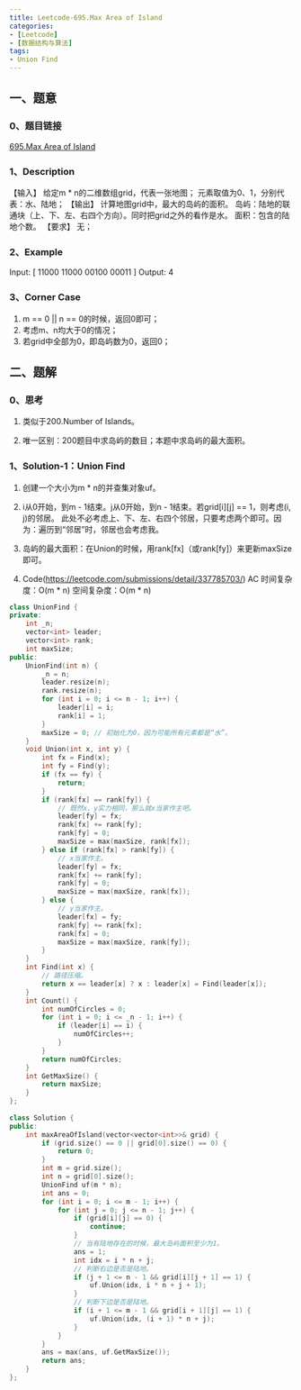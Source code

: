 ```yaml
---
title: Leetcode-695.Max Area of Island
categories: 
- [Leetcode]
- [数据结构与算法]
tags: 
- Union Find
---
```


## 一、题意

### 0、题目链接
[695.Max Area of Island](https://leetcode.com/problems/max-area-of-island/)

### 1、Description
【输入】
给定m * n的二维数组grid，代表一张地图；
元素取值为0、1，分别代表：水、陆地；
【输出】
计算地图grid中，最大的岛屿的面积。
岛屿：陆地的联通块（上、下、左、右四个方向）。同时把grid之外的看作是水。
面积：包含的陆地个数。
【要求】
无；

### 2、Example
Input:
[
11000
11000
00100
00011
]
Output: 4

<!-- more -->

### 3、Corner Case
1. m == 0 || n == 0的时候，返回0即可；
2. 考虑m、n均大于0的情况；
3. 若grid中全部为0，即岛屿数为0，返回0；

## 二、题解

### 0、思考
1. 类似于200.Number of Islands。

2. 唯一区别：200题目中求岛屿的数目；本题中求岛屿的最大面积。

### 1、Solution-1：Union Find
1. 创建一个大小为m * n的并查集对象uf。

2. i从0开始，到m - 1结束。j从0开始，到n - 1结束。若grid[i][j] == 1，则考虑(i, j)的邻居。
此处不必考虑上、下、左、右四个邻居，只要考虑两个即可。因为：遍历到“邻居”时，邻居也会考虑我。

3. 岛屿的最大面积：在Union的时候，用rank[fx]（或rank[fy]）来更新maxSize即可。

4. Code(https://leetcode.com/submissions/detail/337785703/)
AC
时间复杂度：O(m * n)
空间复杂度：O(m * n)
```C++
class UnionFind {
private:
    int _n;
    vector<int> leader;
    vector<int> rank;
    int maxSize;
public:
    UnionFind(int n) {
        _n = n;
        leader.resize(n);
        rank.resize(n);
        for (int i = 0; i <= n - 1; i++) {
            leader[i] = i;
            rank[i] = 1;
        }
        maxSize = 0; // 初始化为0，因为可能所有元素都是“水”。
    }
    void Union(int x, int y) {
        int fx = Find(x);
        int fy = Find(y);
        if (fx == fy) {
            return;
        }
        if (rank[fx] == rank[fy]) {
            // 既然x、y实力相同，那么就x当家作主吧。
            leader[fy] = fx;
            rank[fx] += rank[fy];
            rank[fy] = 0;
            maxSize = max(maxSize, rank[fx]);
        } else if (rank[fx] > rank[fy]) {
            // x当家作主。
            leader[fy] = fx;
            rank[fx] += rank[fy];
            rank[fy] = 0;
            maxSize = max(maxSize, rank[fx]);
        } else {
            // y当家作主。
            leader[fx] = fy;
            rank[fy] += rank[fx];
            rank[fx] = 0;
            maxSize = max(maxSize, rank[fy]);
        }
    }
    int Find(int x) {
        // 路径压缩。
        return x == leader[x] ? x : leader[x] = Find(leader[x]);
    }
    int Count() {
        int numOfCircles = 0;
        for (int i = 0; i <= _n - 1; i++) {
            if (leader[i] == i) {
                numOfCircles++;
            }
        }
        return numOfCircles;
    }
    int GetMaxSize() {
        return maxSize;
    }
};
 
class Solution {
public:
    int maxAreaOfIsland(vector<vector<int>>& grid) {
        if (grid.size() == 0 || grid[0].size() == 0) {
            return 0;
        }
        int m = grid.size();
        int n = grid[0].size();
        UnionFind uf(m * n);
        int ans = 0;
        for (int i = 0; i <= m - 1; i++) {
            for (int j = 0; j <= n - 1; j++) {
                if (grid[i][j] == 0) {
                    continue;
                }
                // 当有陆地存在的时候，最大岛屿面积至少为1。
                ans = 1;
                int idx = i * n + j;
                // 判断右边是否是陆地。
                if (j + 1 <= n - 1 && grid[i][j + 1] == 1) {
                    uf.Union(idx, i * n + j + 1);
                }
                // 判断下边是否是陆地。
                if (i + 1 <= m - 1 && grid[i + 1][j] == 1) {
                    uf.Union(idx, (i + 1) * n + j);
                }
            }
        }
        ans = max(ans, uf.GetMaxSize());
        return ans;
    }
};
```

